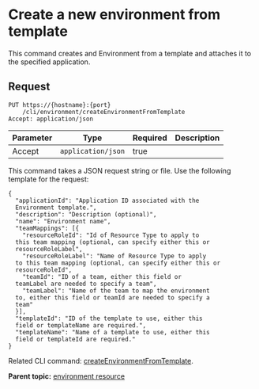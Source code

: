 # Create a new environment from template

This command creates and Environment from a template and attaches it to the specified application.

## Request

```
PUT https://{hostname}:{port}
    /cli/environment/createEnvironmentFromTemplate
Accept: application/json

```

|Parameter|Type|Required|Description|
|---------|----|--------|-----------|
|Accept|`application/json`|true| |

This command takes a JSON request string or file. Use the following template for the request:

```
{
  "applicationId": "Application ID associated with the 
  Environment template.",
  "description": "Description (optional)",
  "name": "Environment name",
  "teamMappings": [{
    "resourceRoleId": "Id of Resource Type to apply to 
  this team mapping (optional, can specify either this or 
  resourceRoleLabel",
    "resourceRoleLabel": "Name of Resource Type to apply 
  to this team mapping (optional, can specify either this or 
  resourceRoleId",
    "teamId": "ID of a team, either this field or 
  teamLabel are needed to specify a team",
    "teamLabel": "Name of the team to map the environment 
  to, either this field or teamId are needed to specify a 
  team"
  }],
  "templateId": "ID of the template to use, either this 
  field or templateName are required.",
  "templateName": "Name of a template to use, either this 
  field or templateId are required."
}

```

Related CLI command: [createEnvironmentFromTemplate](udclient_createenvironmentfromtemplate.md).

**Parent topic:** [environment resource](../../com.ibm.udeploy.api.doc/topics/rest_cli_environment.md)

